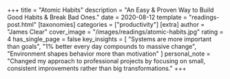 +++
title = "Atomic Habits"
description = "An Easy & Proven Way to Build Good Habits & Break Bad Ones."
date = 2020-08-12
template = "readings-post.html"
[taxonomies]
categories = ["productivity"]
[extra]
author = "James Clear"
cover_image = "/images/readings/atomic-habits.jpg"
rating = 4
has_single_page = false
key_insights = [
    "Systems are more important than goals",
    "1% better every day compounds to massive change",
    "Environment shapes behavior more than motivation"
]
personal_note = "Changed my approach to professional projects by focusing on small, consistent improvements rather than big transformations."
+++
